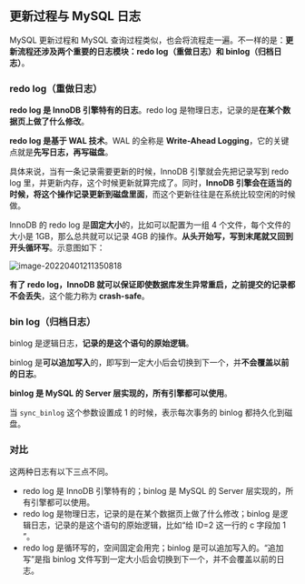 ## 更新过程与 MySQL 日志

MySQL 更新过程和 MySQL 查询过程类似，也会将流程走一遍。不一样的是：**更新流程还涉及两个重要的日志模块：redo log（重做日志）和 binlog（归档日志）**。

### redo log（重做日志）

**redo log 是 InnoDB 引擎特有的日志**。redo log 是物理日志，记录的是**在某个数据页上做了什么修改**。

**redo log 是基于 WAL 技术**。WAL 的全称是 **Write-Ahead Logging**，它的关键点就是**先写日志，再写磁盘**。

具体来说，当有一条记录需要更新的时候，InnoDB 引擎就会先把记录写到 redo log 里，并更新内存，这个时候更新就算完成了。同时，**InnoDB 引擎会在适当的时候，将这个操作记录更新到磁盘里面**，而这个更新往往是在系统比较空闲的时候做。

InnoDB 的 redo log 是**固定大小**的，比如可以配置为一组 4 个文件，每个文件的大小是 1GB，那么总共就可以记录 4GB 的操作。**从头开始写，写到末尾就又回到开头循环写**。示意图如下：

![image-20220401211350818](https://cdn.jsdelivr.net/gh/Faraway002/typora/images/image-20220401211350818.png)

**有了 redo log，InnoDB 就可以保证即使数据库发生异常重启，之前提交的记录都不会丢失**，这个能力称为 **crash-safe**。

### bin log（归档日志）

binlog 是逻辑日志，**记录的是这个语句的原始逻辑**。

binlog 是**可以追加写入**的，即写到一定大小后会切换到下一个，并**不会覆盖以前的日志**。

**binlog 是 MySQL 的 Server 层实现的，所有引擎都可以使用**。

当 `sync_binlog` 这个参数设置成 1 的时候，表示每次事务的 binlog 都持久化到磁盘。

### 对比

这两种日志有以下三点不同。

- redo log 是 InnoDB 引擎特有的；binlog 是 MySQL 的 Server 层实现的，所有引擎都可以使用。
- redo log 是物理日志，记录的是在某个数据页上做了什么修改；binlog 是逻辑日志，记录的是这个语句的原始逻辑，比如“给 ID=2 这一行的 c 字段加 1 ”。
- redo log 是循环写的，空间固定会用完；binlog 是可以追加写入的。“追加写”是指 binlog 文件写到一定大小后会切换到下一个，并不会覆盖以前的日志。

